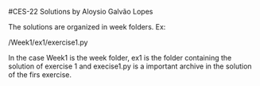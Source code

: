 #CES-22 Solutions by Aloysio Galvão Lopes

The solutions are organized in week folders. Ex:

/Week1/ex1/exercise1.py

In the case Week1 is the week folder, ex1 is the folder containing the solution of exercise 1 and execise1.py is a important archive in the solution of the firs exercise.

